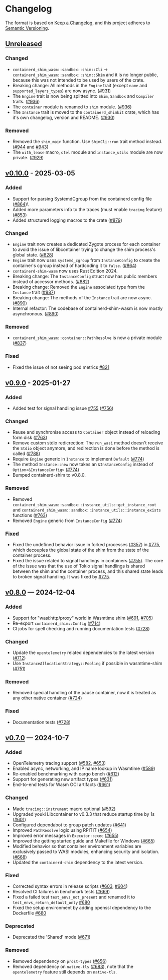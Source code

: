 # Changelog

The format is based on [Keep a Changelog](https://keepachangelog.com/en/1.1.0/), and this project adheres to [Semantic Versioning](https://semver.org/spec/v2.0.0.html).

## [Unreleased]

### Changed
- `containerd_shim_wasm::sandbox::shim::Cli` -> `containerd_shim_wasm::sandbox::shim::Shim` and it is no longer public, because this was not intended to be used by users of the crate.
- Breaking change: All methods in the `Engine` trait (except `name` and `supported_layers_types`) are now async. ([#931](https://github.com/containerd/runwasi/pull/931))
- The `Engine` trait is now being splitted into `Shim`, `Sandbox` and `Compiler` traits. ([#936](https://github.com/containerd/runwasi/pull/936))
- The `container` module is renamed to `shim` module. ([#936](https://github.com/containerd/runwasi/pull/936))
- The `Instance` trait is moved to the `containerd_shimkit` crate, which has it's own changelog, version and README. ([#930](https://github.com/containerd/runwasi/pull/930))

### Removed
- Removed the `shim_main` function. Use `ShimCli::run` trait method instead. ([#944](https://github.com/containerd/runwasi/pull/944) and [#943](https://github.com/containerd/runwasi/pull/943))
- The `with_lease` macro, `otel` module and `instance_utils` module are now private. ([#929](https://github.com/containerd/runwasi/pull/929))

## [v0.10.0] - 2025-03-05

### Added
- Support for parsing SystemdCgroup from the containerd config file ([#864](https://github.com/containerd/runwasi/pull/864))\
- Added more parameters info to the traces (must enable `tracing` feature) ([#853](https://github.com/containerd/runwasi/pull/853))
- Added structured logging macros to the crate ([#879](https://github.com/containerd/runwasi/pull/879))

### Changed
- `Engine` trait now creates a dedicated Zygote process for each container to avoid the issue of libcontainer trying to change the shim process's global state. ([#828](https://github.com/containerd/runwasi/pull/828))
- `Engine` trait now uses `systemd_cgroup` from `InstanceConfig` to create the container's cgroup instead of hardcoding it to `false`. ([#864](https://github.com/containerd/runwasi/pull/864))
- `containerd-shim-wasm` now uses Rust Edition 2024.
- Breaking change: The `InstanceConfig` struct now has public members instead of accessor methods. ([#882](https://github.com/containerd/runwasi/pull/882))
- Breaking change: Removed the `Engine` associated type from the `Instance` trait ([#887](https://github.com/containerd/runwasi/pull/887))
- Breaking change: The methods of the `Instance` trait are now async. ([#890](https://github.com/containerd/runwasi/pull/890))
- Internal refactor: The codebase of containerd-shim-wasm is now mostly asynchronous. ([#890](https://github.com/containerd/runwasi/pull/890))

### Removed
- `containerd_shim_wasm::container::PathResolve` is now a private module ([#837](https://github.com/containerd/runwasi/pull/837))

### Fixed
- Fixed the issue of not seeing pod metrics [#821](https://github.com/containerd/runwasi/issues/821)

## [v0.9.0] - 2025-01-27

### Added
- Added test for signal handling issue [#755](https://github.com/containerd/runwasi/issues/755) ([#756](https://github.com/containerd/runwasi/pull/756))

### Changed
- Reuse and synchronise access to `Container` object instead of reloading form disk ([#763](https://github.com/containerd/runwasi/pull/763))
- Remove custom stdio redicrection: The `run_wasi` method doesn't receive the `Stdio` object anymore, and redirection is done before the method is called ([#788](https://github.com/containerd/runwasi/pull/788))
- Require `Engine` generic in `Instance` to implement `Default` ([#774](https://github.com/containerd/runwasi/pull/774))
- The method `Instance::new` now takes an `&InstanceConfig` instead of `Option<&InstanceConfig>` ([#774](https://github.com/containerd/runwasi/pull/774))
- Bumped containerd-shim to v0.8.0.

### Removed
- Removed `containerd_shim_wasm::sandbox::instance_utils::get_instance_root` and `containerd_shim_wasm::sandbox::instance_utils::instance_exists` functions ([#763](https://github.com/containerd/runwasi/pull/763))
- Removed `Engine` generic from `InstanceConfig` ([#774](https://github.com/containerd/runwasi/pull/774))

### Fixed
- Fixed the undefined behavior issue in forked processes ([#357](https://github.com/containerd/runwasi/issues/357)) in [#775](https://github.com/containerd/runwasi/pull/775), which decouples the global state of the shim from the state of the container process. 
- Fixed the issue related to signal handlings in containers ([#755](https://github.com/containerd/runwasi/issues/755)). The core of the issue was that the use of Tokio signal handlings is shared between the shim and the container process, and this shared state leads to broken signal handling. It was fixed by [#775](https://github.com/containerd/runwasi/pull/775).

## [v0.8.0] — 2024-12-04

### Added
- Support for "wasi:http/proxy" world in Wasmtime shim ([#691](https://github.com/containerd/runwasi/pull/691), [#705](https://github.com/containerd/runwasi/pull/705))
- Re-export `containerd_shim::Config` ([#714](https://github.com/containerd/runwasi/pull/714))
- CI jobs for spell checking and running documentation tests ([#728](https://github.com/containerd/runwasi/pull/728))

### Changed
- Update the `opentelemetry` related dependencies to the latest version ([#712](https://github.com/containerd/runwasi/pull/712))
- Use `InstanceAllocationStrategy::Pooling` if possible in wasmtime-shim ([#751](https://github.com/containerd/runwasi/pull/751))

### Removed
- Removed special handling of the pause container, now it is treated as any other native container ([#724](https://github.com/containerd/runwasi/pull/724))

### Fixed
- Documentation tests ([#728](https://github.com/containerd/runwasi/pull/728))

## [v0.7.0] — 2024-10-7

### Added
- OpenTelemetry tracing support ([#582](https://github.com/containerd/runwasi/pull/582), [#653](https://github.com/containerd/runwasi/pull/653))
- Enabled async, networking, and IP name lookup in Wasmtime ([#589](https://github.com/containerd/runwasi/pull/589))
- Re-enabled benchmarking with cargo bench ([#612](https://github.com/containerd/runwasi/pull/612))
- Support for generating new artifact types ([#631](https://github.com/containerd/runwasi/pull/631))
- End-to-end tests for Wasm OCI artifacts ([#661](https://github.com/containerd/runwasi/pull/661))

### Changed
- Made `tracing::instrument` macro optional ([#592](https://github.com/containerd/runwasi/pull/592))
- Upgraded youki Libcontainer to v0.3.3 that reduce startup time by 1s ([#601](https://github.com/containerd/runwasi/pull/601))
- Configured dependabot to group patch updates ([#641](https://github.com/containerd/runwasi/pull/641))
- Improved `PathResolve` logic using RPITIT ([#654](https://github.com/containerd/runwasi/pull/654))
- Improved error messages in `Executor::exec` ([#655](https://github.com/containerd/runwasi/pull/655))
- Improved the getting started guide and Makefile for Windows ([#665](https://github.com/containerd/runwasi/pull/665))
- Modified behavior so that container environment variables are exclusively passed to WASI modules, enhancing security and isolation. ([#668](https://github.com/containerd/runwasi/pull/668))
- Updated the `containerd-shim` dependency to the latest version.

### Fixed
- Corrected syntax errors in release scripts ([#603](https://github.com/containerd/runwasi/pull/603), [#604](https://github.com/containerd/runwasi/pull/604))
- Resolved CI failures in benchmark tests ([#669](https://github.com/containerd/runwasi/pull/669))
- Fixed a failed test `test_envs_not_present` and renamed it to `test_envs_return_default_only` [#680](https://github.com/containerd/runwasi/pull/680)
- Fixed the setup environment by adding openssl dependency to the Dockerfile [#680](https://github.com/containerd/runwasi/pull/680)

### Deprecated
- Deprecated the 'Shared' mode ([#671](https://github.com/containerd/runwasi/pull/671))

### Removed
- Removed dependency on `prost-types` ([#656](https://github.com/containerd/runwasi/pull/656))
- Removed dependency on `native-tls` ([#683](https://github.com/containerd/runwasi/pull/683)), note that the `opentelemetry` feature still depends on `native-tls`.

[Unreleased]: <https://github.com/containerd/runwasi/compare/containerd-shim-wasm/v0.10.0..HEAD>
[v0.10.0]: <https://github.com/containerd/runwasi/compare/containerd-shim-wasm/v0.9.0...containerd-shim-wasm/v0.10.0>
[v0.9.0]: <https://github.com/containerd/runwasi/compare/containerd-shim-wasm/v0.8.0...containerd-shim-wasm/v0.9.0>
[v0.8.0]: <https://github.com/containerd/runwasi/compare/containerd-shim-wasm/v0.7.0...containerd-shim-wasm/v0.8.0>
[v0.7.0]: <https://github.com/containerd/runwasi/compare/containerd-shim-wasm/v0.6.0...containerd-shim-wasm/v0.7.0>

